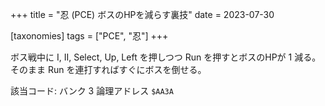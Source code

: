 +++
title = "忍 (PCE) ボスのHPを減らす裏技"
date = 2023-07-30

[taxonomies]
tags = ["PCE", "忍"]
+++

ボス戦中に I, II, Select, Up, Left を押しつつ Run を押すとボスのHPが 1 減る。
そのまま Run を連打すればすぐにボスを倒せる。

該当コード: バンク 3 論理アドレス `$AA3A`
